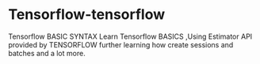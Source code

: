 # Tensorflow-tensorflow
Tensorflow BASIC SYNTAX
Learn Tensorflow BASICS ,Using Estimator API provided by TENSORFLOW further learning how create sessions and batches and a lot more.
